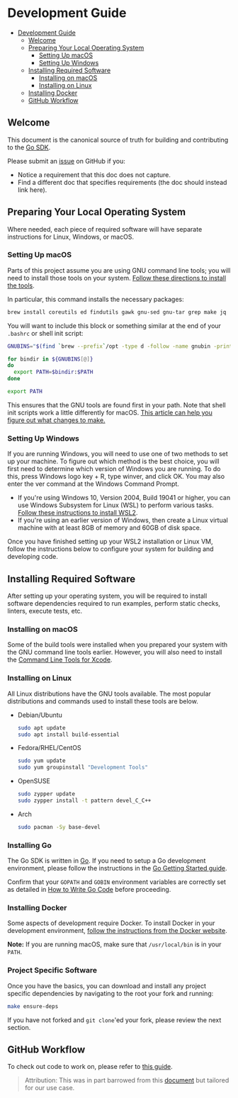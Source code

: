 # Development Guide

- [Development Guide](#development-guide)
  - [Welcome](#welcome)
  - [Preparing Your Local Operating System](#preparing-your-local-operating-system)
    - [Setting Up macOS](#setting-up-macos)
    - [Setting Up Windows](#setting-up-windows)
  - [Installing Required Software](#installing-required-software)
    - [Installing on macOS](#installing-on-macos)
    - [Installing on Linux](#installing-on-linux)
  - [Installing Docker](#installing-docker)
  - [GitHub Workflow](#github-workflow)

## Welcome

This document is the canonical source of truth for building and contributing to the [Go SDK][project].

Please submit an [issue] on GitHub if you:

- Notice a requirement that this doc does not capture.
- Find a different doc that specifies requirements (the doc should instead link here).

## Preparing Your Local Operating System

Where needed, each piece of required software will have separate instructions for Linux, Windows, or macOS.

### Setting Up macOS

Parts of this project assume you are using GNU command line tools; you will need to install those tools on your system. [Follow these directions to install the tools](https://ryanparman.com/posts/2019/using-gnu-command-line-tools-in-macos-instead-of-freebsd-tools/).

In particular, this command installs the necessary packages:

```bash
brew install coreutils ed findutils gawk gnu-sed gnu-tar grep make jq
```

You will want to include this block or something similar at the end of your `.bashrc` or shell init script:

```bash
GNUBINS="$(find `brew --prefix`/opt -type d -follow -name gnubin -print)"

for bindir in ${GNUBINS[@]}
do
  export PATH=$bindir:$PATH
done

export PATH
```

This ensures that the GNU tools are found first in your path. Note that shell init scripts work a little differently for macOS. [This article can help you figure out what changes to make.](https://scriptingosx.com/2017/04/about-bash_profile-and-bashrc-on-macos/)

### Setting Up Windows

If you are running Windows, you will need to use one of two methods to set up your machine. To figure out which method is the best choice, you will first need to determine which version of Windows you are running. To do this, press Windows logo key + R, type winver, and click OK. You may also enter the ver command at the Windows Command Prompt.

- If you're using Windows 10, Version 2004, Build 19041 or higher, you can use Windows Subsystem for Linux (WSL) to perform various tasks. [Follow these instructions to install WSL2](https://docs.microsoft.com/en-us/windows/wsl/install-win10).
- If you're using an earlier version of Windows, then create a Linux virtual machine with at least 8GB of memory and 60GB of disk space.

Once you have finished setting up your WSL2 installation or Linux VM, follow the instructions below to configure your system for building and developing code.

## Installing Required Software

After setting up your operating system, you will be required to install software dependencies required to run examples, perform static checks, linters, execute tests, etc.

### Installing on macOS

Some of the build tools were installed when you prepared your system with the GNU command line tools earlier. However, you will also need to install the [Command Line Tools for Xcode](https://developer.apple.com/library/archive/technotes/tn2339/_index.html).

### Installing on Linux

All Linux distributions have the GNU tools available. The most popular distributions and commands used to install these tools are below.

- Debian/Ubuntu

  ```bash
  sudo apt update
  sudo apt install build-essential
  ```

- Fedora/RHEL/CentOS

  ```bash
  sudo yum update
  sudo yum groupinstall "Development Tools"
  ```

- OpenSUSE

  ```bash
  sudo zypper update
  sudo zypper install -t pattern devel_C_C++
  ```

- Arch

  ```bash
  sudo pacman -Sy base-devel
  ```

### Installing Go

The Go SDK is written in [Go](http://golang.org). If you need to setup a Go development environment, please follow the instructions in the [Go Getting Started guide](https://golang.org/doc/install).

Confirm that your `GOPATH` and `GOBIN` environment variables are correctly set as detailed in [How to Write Go Code](https://golang.org/doc/code.html) before proceeding.

### Installing Docker

Some aspects of development require Docker. To install Docker in your development environment, [follow the instructions from the Docker website](https://docs.docker.com/get-docker/).

**Note:** If you are running macOS, make sure that `/usr/local/bin` is in your `PATH`.

### Project Specific Software

Once you have the basics, you can download and install any project specific dependencies by navigating to the root your fork and running:

```bash
make ensure-deps
```

If you have not forked and `git clone`'ed your fork, please review the next section.

## GitHub Workflow

To check out code to work on, please refer to [this guide][github_workflow].

> Attribution: This was in part barrowed from this [document](https://github.com/kubernetes/community/blob/master/contributors/devel/development.md) but tailored for our use case.

[project]: https://github.com/ThomasBurgess2000/deepgram-go-sdk-with-extra-injection
[issue]: https://github.com/ThomasBurgess2000/deepgram-go-sdk-with-extra-injection/issues
[github_workflow]: https://github.com/ThomasBurgess2000/deepgram-go-sdk-with-extra-injection/.github/GITHUB_WORKFLOW.md
